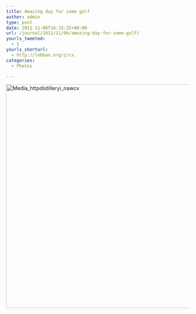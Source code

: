 ```yaml
---
title: Amazing day for some golf
author: admin
type: post
date: 2011-11-06T16:33:25+00:00
url: /journal/2011/11/06/amazing-day-for-some-golf/
yourls_tweeted:
  - 1
yourls_shorturl:
  - http://lobban.org/i/cx
categories:
  - Photos

---
```

<div class='posterous_autopost'>
  <a href="http://instagr.am/p/TA0be/"></p> 
  
  <div class='p_embed p_image_embed'>
    <a href="http://getfile6.posterous.com/getfile/files.posterous.com/nonimage/lcBizleBFjiHaooIhenyduxoyFmgihlodAxxvAzitwBHJktGDtsozcEFkjfk/media_httpdistilleryi_nAwcv.jpg.scaled1000.jpg"><img alt="Media_httpdistilleryi_nawcv" height="612" src="http://getfile6.posterous.com/getfile/files.posterous.com/nonimage/lcBizleBFjiHaooIhenyduxoyFmgihlodAxxvAzitwBHJktGDtsozcEFkjfk/media_httpdistilleryi_nAwcv.jpg.scaled1000.jpg" width="612" /></a>
  </div>
  
  <p>
    </a></div>